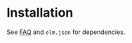 # Installation

See [FAQ](http://faq.elm-community.org/#how-do-i-install-an-elm-package-that-has-not-been-published-to-packageselm-langorg-for-use-in-my-project)
and `elm.json` for dependencies.
